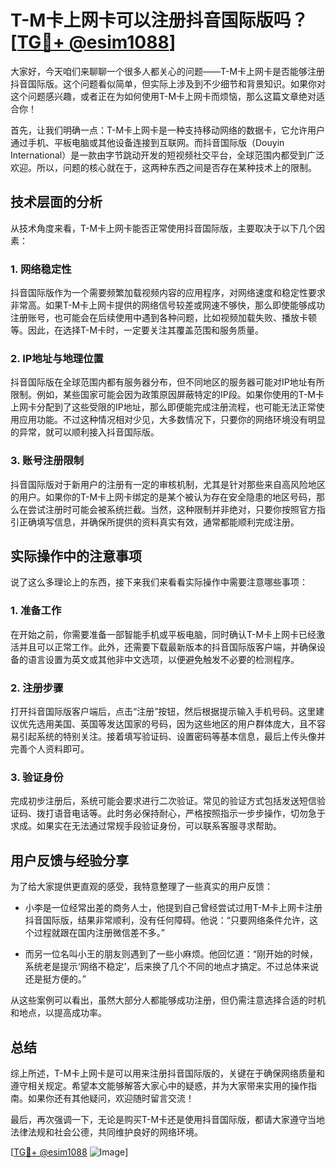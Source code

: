 # T-M卡上网卡可以注册抖音国际版吗？[[TG💪+ @esim1088](https://t.me/s/esim1088)]

大家好，今天咱们来聊聊一个很多人都关心的问题——T-M卡上网卡是否能够注册抖音国际版。这个问题看似简单，但实际上涉及到不少细节和背景知识。如果你对这个问题感兴趣，或者正在为如何使用T-M卡上网卡而烦恼，那么这篇文章绝对适合你！

首先，让我们明确一点：T-M卡上网卡是一种支持移动网络的数据卡，它允许用户通过手机、平板电脑或其他设备连接到互联网。而抖音国际版（Douyin International）是一款由字节跳动开发的短视频社交平台，全球范围内都受到广泛欢迎。所以，问题的核心就在于，这两种东西之间是否存在某种技术上的限制。

## 技术层面的分析

从技术角度来看，T-M卡上网卡能否正常使用抖音国际版，主要取决于以下几个因素：

### 1. 网络稳定性
抖音国际版作为一个需要频繁加载视频内容的应用程序，对网络速度和稳定性要求非常高。如果T-M卡上网卡提供的网络信号较差或网速不够快，那么即使能够成功注册账号，也可能会在后续使用中遇到各种问题，比如视频加载失败、播放卡顿等。因此，在选择T-M卡时，一定要关注其覆盖范围和服务质量。

### 2. IP地址与地理位置
抖音国际版在全球范围内都有服务器分布，但不同地区的服务器可能对IP地址有所限制。例如，某些国家可能会因为政策原因屏蔽特定的IP段。如果你使用的T-M卡上网卡分配到了这些受限的IP地址，那么即便能完成注册流程，也可能无法正常使用应用功能。不过这种情况相对少见，大多数情况下，只要你的网络环境没有明显的异常，就可以顺利接入抖音国际版。

### 3. 账号注册限制
抖音国际版对于新用户的注册有一定的审核机制，尤其是针对那些来自高风险地区的用户。如果你的T-M卡上网卡绑定的是某个被认为存在安全隐患的地区号码，那么在尝试注册时可能会被系统拦截。当然，这种限制并非绝对，只要你按照官方指引正确填写信息，并确保所提供的资料真实有效，通常都能顺利完成注册。

## 实际操作中的注意事项

说了这么多理论上的东西，接下来我们来看看实际操作中需要注意哪些事项：

### 1. 准备工作
在开始之前，你需要准备一部智能手机或平板电脑，同时确认T-M卡上网卡已经激活并且可以正常工作。此外，还需要下载最新版本的抖音国际版客户端，并确保设备的语言设置为英文或其他非中文选项，以便避免触发不必要的检测程序。

### 2. 注册步骤
打开抖音国际版客户端后，点击“注册”按钮，然后根据提示输入手机号码。这里建议优先选用美国、英国等发达国家的号码，因为这些地区的用户群体庞大，且不容易引起系统的特别关注。接着填写验证码、设置密码等基本信息，最后上传头像并完善个人资料即可。

### 3. 验证身份
完成初步注册后，系统可能会要求进行二次验证。常见的验证方式包括发送短信验证码、拨打语音电话等。此时务必保持耐心，严格按照指示一步步操作，切勿急于求成。如果实在无法通过常规手段验证身份，可以联系客服寻求帮助。

## 用户反馈与经验分享

为了给大家提供更直观的感受，我特意整理了一些真实的用户反馈：

- 小李是一位经常出差的商务人士，他提到自己曾经尝试过用T-M卡上网卡注册抖音国际版，结果非常顺利，没有任何障碍。他说：“只要网络条件允许，这个过程就跟在国内注册微信差不多。”

- 而另一位名叫小王的朋友则遇到了一些小麻烦。他回忆道：“刚开始的时候，系统老是提示‘网络不稳定’，后来换了几个不同的地点才搞定。不过总体来说还是挺方便的。”

从这些案例可以看出，虽然大部分人都能够成功注册，但仍需注意选择合适的时机和地点，以提高成功率。

## 总结

综上所述，T-M卡上网卡是可以用来注册抖音国际版的，关键在于确保网络质量和遵守相关规定。希望本文能够解答大家心中的疑惑，并为大家带来实用的操作指南。如果你还有其他疑问，欢迎随时留言交流！

最后，再次强调一下，无论是购买T-M卡还是使用抖音国际版，都请大家遵守当地法律法规和社会公德，共同维护良好的网络环境。

[[TG💪+ @esim1088](https://t.me/s/esim1088) ![Image](https://i.postimg.cc/4NQfJmqS/Snipaste-2025-05-13-00-14-12.png)]